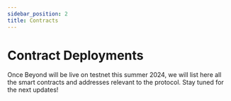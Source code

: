 ```yaml
---
sidebar_position: 2
title: Contracts
---
```


# Contract Deployments

Once Beyond will be live on testnet this summer 2024, we will list here all the smart contracts and addresses relevant to the protocol. Stay tuned for the next updates!
